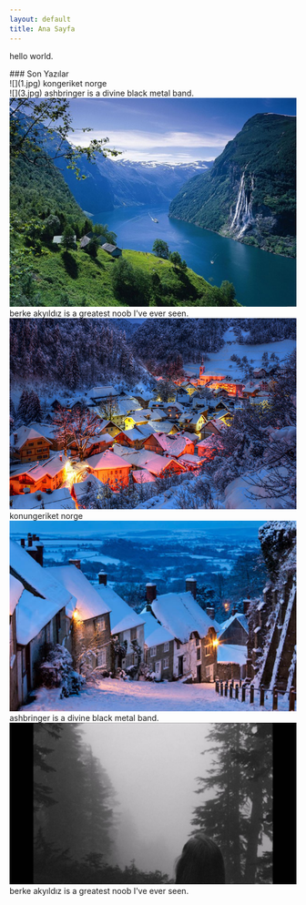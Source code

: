 ```yaml
---
layout: default
title: Ana Sayfa
---
```

<p class="date">hello world.</p>
### Son Yazılar

<div class="lasts">
<div class="lastone">
![](1.jpg)
kongeriket norge
</div>
<div class="lastone">
![](3.jpg)
ashbringer is a divine black metal band.
</div>
<div class="lastone">
<img src="2.jpg">
berke akyıldız is a greatest noob I've ever seen.
</div>
</div>
<div class="lasts">
<div class="lastone">
<img src="4.jpg">
konungeriket norge
</div>
<div class="lastone">
<img src="5.jpg">
ashbringer is a divine black metal band.
</div>
<div class="lastone">
<img src="6.jpg">
berke akyıldız is a greatest noob I've ever seen.
</div>
</div>

